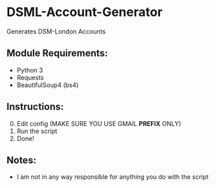 # DSML-Account-Generator
Generates DSM-London Accounts

**Module Requirements:**  
  - 
  - Python 3
  - Requests
  - BeautifulSoup4 (bs4)
  
**Instructions:**
  -
  0. Edit config (MAKE SURE YOU USE GMAIL **PREFIX** ONLY)
  1. Run the script
  2. Done!

**Notes:**
-
- I am not in any way responsible for anything you do with the script